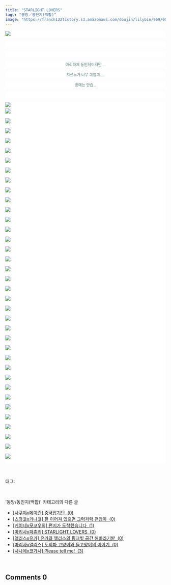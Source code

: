 ```yaml
---
title: "STARLIGHT LOVERS"
tags: "동방／동인지(백합)"
image: "https://franch122tistory.s3.amazonaws.com/doujin/lilybin/969/001.jpg"
---
```

<div class="article">
<div class="area_view">
<p style="text-align: justify; background: white"><img src="{{ site.imgserver8 }}/lilybin/969/001.jpg"/><span style="color:#557a74; font-family:돋움; font-size:9pt"> 
</span></p><p style="text-align: justify; background: white"> 
 </p><p style="text-align: justify; background: white"> 
 </p><p style="text-align: center; background: white"><span style="color:#557a74; font-family:돋움; font-size:9pt">마리파체 동인지이지만....
</span></p><p style="text-align: center; background: white"><span style="color:#557a74; font-family:돋움; font-size:9pt">치르노가 너무 긔엽긔.....
</span></p><p style="text-align: center; background: white"><span style="color:#557a74; font-family:돋움; font-size:9pt">홍메는 안습...
</span></p><p style="text-align: center; background: white"> 
 </p><p style="text-align: justify; background: white"><img src="{{ site.imgserver8 }}/lilybin/969/002.jpg"/><span style="color:#557a74; font-family:돋움; font-size:9pt"><br/><img src="{{ site.imgserver8 }}/lilybin/969/003.jpg"/><br/><br/><img src="{{ site.imgserver8 }}/lilybin/969/004.jpg"/><br/><br/><img src="{{ site.imgserver8 }}/lilybin/969/005.jpg"/><br/><br/><img src="{{ site.imgserver8 }}/lilybin/969/006.jpg"/><br/><br/><img src="{{ site.imgserver8 }}/lilybin/969/007.jpg"/><br/><br/><img src="{{ site.imgserver8 }}/lilybin/969/008.jpg"/><br/><br/><img src="{{ site.imgserver8 }}/lilybin/969/009.jpg"/><br/><br/><img src="{{ site.imgserver8 }}/lilybin/969/010.jpg"/><br/><br/><img src="{{ site.imgserver8 }}/lilybin/969/011.jpg"/><br/><br/><img src="{{ site.imgserver8 }}/lilybin/969/012.jpg"/><br/><br/><img src="{{ site.imgserver8 }}/lilybin/969/013.jpg"/><br/><br/><img src="{{ site.imgserver8 }}/lilybin/969/014.jpg"/><br/><br/><img src="{{ site.imgserver8 }}/lilybin/969/015.jpg"/><br/><br/><img src="{{ site.imgserver8 }}/lilybin/969/016.jpg"/><br/><br/><img src="{{ site.imgserver8 }}/lilybin/969/017.jpg"/><br/><br/><img src="{{ site.imgserver8 }}/lilybin/969/018.jpg"/><br/><br/><img src="{{ site.imgserver8 }}/lilybin/969/019.jpg"/><br/><br/><img src="{{ site.imgserver8 }}/lilybin/969/020.jpg"/><br/><br/><img src="{{ site.imgserver8 }}/lilybin/969/021.jpg"/><br/><br/><img src="{{ site.imgserver8 }}/lilybin/969/022.jpg"/><br/><br/><img src="{{ site.imgserver8 }}/lilybin/969/023.jpg"/><br/><br/><img src="{{ site.imgserver8 }}/lilybin/969/024.jpg"/><br/><br/><img src="{{ site.imgserver8 }}/lilybin/969/025.jpg"/><br/><br/><img src="{{ site.imgserver8 }}/lilybin/969/026.jpg"/><br/><br/><img src="{{ site.imgserver8 }}/lilybin/969/027.jpg"/><br/><br/><img src="{{ site.imgserver8 }}/lilybin/969/028.jpg"/><br/><br/><img src="{{ site.imgserver8 }}/lilybin/969/029.jpg"/><br/><br/><img src="{{ site.imgserver8 }}/lilybin/969/030.jpg"/><br/><br/><img src="{{ site.imgserver8 }}/lilybin/969/031.jpg"/><br/><br/><img src="{{ site.imgserver8 }}/lilybin/969/032.jpg"/><br/><br/><img src="{{ site.imgserver8 }}/lilybin/969/033.jpg"/><br/><br/><img src="{{ site.imgserver8 }}/lilybin/969/034.jpg"/><br/><br/><img src="{{ site.imgserver8 }}/lilybin/969/035.jpg"/><br/><br/><img src="{{ site.imgserver8 }}/lilybin/969/036.jpg"/><br/><br/><img src="{{ site.imgserver8 }}/lilybin/969/037.jpg"/><br/><br/><img src="{{ site.imgserver8 }}/lilybin/969/038.jpg"/><br/><br/>
</span></p>
</div></div><br/>
<div class="tagTrail">
<p>태그: </p>
<ul>
</ul>
</div><br/>
<div class="another">
<p>'동방/동인지(백합)' 카테고리의 다른 글</p>
<ul>
<li><a href="/lilybin_972">
[사쿠야x메이린] 중국잡기단  (0)
</a></li>
<li><a href="/lilybin_971">
[스와코x카나코] 잘 이어져 있으면 그럭저럭 괜찮아  (0)
</a></li>
<li><a href="/lilybin_970">
[케이네x모코우외] 편지가 도착했습니다  (1)
</a></li>
<li><a href="/lilybin_969">
[마리사x파츄리] STARLIGHT LOVERS  (0)
</a></li>
<li><a href="/lilybin_968">
[앨리스x유카] 유카와 앨리스의 핑크빛 공간 해바라기밭  (0)
</a></li>
<li><a href="/lilybin_967">
[마리사x앨리스] 도회파 고양이와 들고양이의 이야기  (0)
</a></li>
<li><a href="/lilybin_966">
[사나에x코가사] Please tell me!  (3)
</a></li>
</ul>
</div><br/>
<div class="comment">
<h2 class="bold">Comments <span id="commentCount969">0</span></h2>
<div style="clear:both;">
<div id="entry969Comment" style="display:block">
</div>
</div>
</div><br/>
<br/>
<p id="refer"></p>
<br/>

